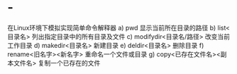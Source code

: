 # -
在Linux环境下模拟实现简单命令解释器
a)	pwd						显示当前所在目录的路径
b)	list<目录名>					列出指定目录中的所有目录及文件
c)	modifydir<目录名/路径>		改变当前工作目录
d)	makedir<目录名>			新建目录
e)	deldir<目录名>				删除目录
f)	rename<旧名字><新名字>	重命名一个文件或目录
g)	copy<已存在文件名><副本文件名>	复制一个已存在的文件
